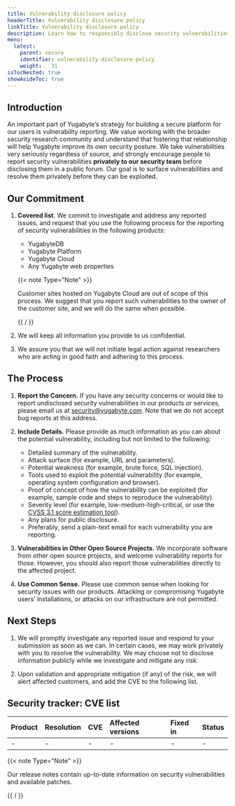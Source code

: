 ```yaml
---
title: Vulnerability disclosure policy
headerTitle: Vulnerability disclosure policy
linkTitle: Vulnerability disclosure policy
description: Learn how to responsibly disclose security vulnerabilities to Yugabyte
menu:
  latest:
    parent: secure
    identifier: vulnerability-disclosure-policy
    weight:   31
isTocNested: true
showAsideToc: true
---
```


## Introduction

An important part of Yugabyte’s strategy for building a secure platform for our users is vulnerability reporting. We value working with the broader security research community and understand that fostering that relationship will help Yugabyte improve its own security posture. We take vulnerabilities very seriously regardless of source, and strongly encourage people to report security vulnerabilities **privately to our security team** before disclosing them in a public forum. Our goal is to surface vulnerabilities and resolve them privately before they can be exploited.

## Our Commitment

1. **Covered list.** We commit to investigate and address any reported issues, and request that you use the following process for the reporting of security vulnerabilities in the following products:

    * YugabyteDB
    * Yugabyte Platform
    * Yugabyte Cloud
    * Any Yugabyte web properties

    {{< note Type="Note" >}}

    Customer sites hosted on Yugabyte Cloud are out of scope of this process. We suggest that you report such vulnerabilities to the owner of the customer site, and we will do the same when possible.

    {{ /<note> }}

1. We will keep all information you provide to us confidential.

1. We assure you that we will not initiate legal action against researchers who are acting in good faith and adhering to this process.

## The Process

1. **Report the Concern.** If you have any security concerns or would like to report undisclosed security vulnerabilities in our products or services, please email us at [security@yugabyte.com](mailto:securit@yugabyte.com). Note that we do not accept bug reports at this address.

1. **Include Details.** Please provide as much information as you can about the potential vulnerability, including but not limited to the following:

    * Detailed summary of the vulnerability.
    * Attack surface (for example, URL and parameters).
    * Potential weakness (for example, brute force, SQL injection).
    * Tools used to exploit the potential vulnerability (for example, operating system configuration and browser).
    * Proof of concept of how the vulnerability can be exploited (for example, sample code and steps to reproduce the vulnerability).
    * Severity level (for example, low-medium-high-critical, or use the [CVSS 3.1 score estimation tool](https://www.first.org/cvss/user-guide)).
    * Any plans for public disclosure.
    * Preferably, send a plain-text email for each vulnerability you are reporting.

1. **Vulnerabilities in Other Open Source Projects.** We incorporate software from other open source projects, and welcome vulnerability reports for those. However, you should also report those vulnerabilities directly to the affected project.

1. **Use Common Sense.** Please use common sense when looking for security issues with our products. Attacking or compromising Yugabyte users’ installations, or attacks on our infrastructure are not permitted. 

## Next Steps

1. We will promptly investigate any reported issue and respond to your submission as soon as we can. In certain cases, we may work privately with you to resolve the vulnerability. We may choose not to disclose information publicly while we investigate and mitigate any risk.

1. Upon validation and appropriate mitigation (if any) of the risk, we will alert affected customers, and add the CVE to the following list.

## Security tracker: CVE list

| Product | Resolution | CVE | Affected versions | Fixed in | Status |
| :------ | :--------- | :-- | :---------------- | :------- | :----- |
| - | - | - | - | - | - |

{{< note Type="Note" >}}

Our release notes contain up-to-date information on security vulnerabilities and available patches.

{{ /<note> }}
